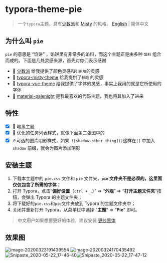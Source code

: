 # typora-theme-pie
> 一个`typora`主题，具有[少数派](http://www.sspai.com)和 [Misty](https://github.com/etigerstudio/typora-misty-theme) 的风格。
[English](./README.md) | 简体中文
## 为什么叫 `pie`
`pie` 的意思是 “馅饼” ，馅饼里有非常多的馅料，而这个主题正是由多种 `馅料` 组合而成的。下面是几处灵感来源，首先对你们表示感谢
- :ghost: ​[少数派](http://www.sspai.com) 给我提供了颜色灵感和`引用块`的灵感
- :tada: [typora-misty-theme](https://github.com/etigerstudio/typora-misty-theme) 给我提供了`标题` 的灵感
- :santa: [typora-vue-theme](https://github.com/blinkfox/typora-vue-theme) 给我提供了字体的灵感，事实上我用的就是它所使用的字体
- :beers: ​[material-palenight](https://codemirror.net/theme/material-palenight.css) 是我最喜欢的代码主题，我也将其加入了进来
## 特性
- [x]  :baby_chick: 暗黑主题
- [x]  :rocket: 优化的任务列表样式，就像下面第二张图中的
- [x]  :sailboat: ​可选的图片阴影样式，如果` ![shadow-other thing]()`这样在`[]` 中加入`shadow` 前缀，就会为图片添加阴影
## 安装主题
1. 下载本主题中的 `pie.css` 文件和 `pie` 文件夹，**`pie` 文件夹不是必须的，这里面仅仅包含了所需的字体**；
2. 打开 Typora，点击“**偏好设置**（`ctrl + ,`）” => “**外观**” => “**打开主题文件夹**”按钮，会弹出 Typora 的主题文件夹；
3. 将下载好的`pie.css`和`pie`文件夹放到 Typora 的主题文件夹中；
4. 关闭并重新打开 Typora，从菜单栏中选择 “**主题**” => “**Pie**” 即可。
> 中文用户如果想要更好的体验，建议安装 [更纱黑体](https://github.com/be5invis/Sarasa-Gothic)
## 效果图
![image-20200323191439554](README_CN.assets/image-20200323191439554.png)
![image-20200324170435492](README_CN.assets/image-20200324170435492.png)
![Snipaste_2020-05-22_17-46-40](README_CN.assets/Snipaste_2020-05-22_17-46-40.png)![Snipaste_2020-05-22_17-47-12](README_CN.assets/Snipaste_2020-05-22_17-47-12.png)
